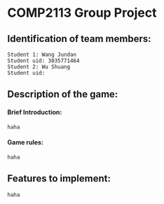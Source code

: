 # COMP2113 Group Project
## Identification of team members: 
    Student 1: Wang Jundan
    Student uid: 3035771464
    Student 2: Wu Shuang
    Student uid: 
## Description of the game:
  #### Brief Introduction:
    haha
  
  
  #### Game rules:
    haha


## Features to implement:
    haha
